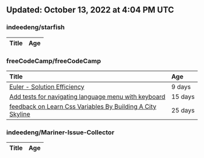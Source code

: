 ## Updated: October 13, 2022 at 4:04 PM UTC


### indeedeng/starfish
|**Title**|**Age**|
|:----|:----|


### freeCodeCamp/freeCodeCamp
|**Title**|**Age**|
|:----|:----|
|[Euler - Solution Efficiency ](https://github.com/freeCodeCamp/freeCodeCamp/issues/47824)|9&nbsp;days|
|[Add tests for navigating language menu with keyboard](https://github.com/freeCodeCamp/freeCodeCamp/issues/47649)|15&nbsp;days|
|[feedback on Learn Css Variables By Building A City Skyline](https://github.com/freeCodeCamp/freeCodeCamp/issues/47555)|25&nbsp;days|


### indeedeng/Mariner-Issue-Collector
|**Title**|**Age**|
|:----|:----|